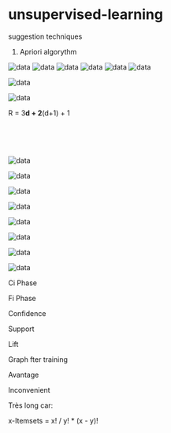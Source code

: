 # unsupervised-learning
suggestion techniques



1) Apriori algorythm


![data](https://user-images.githubusercontent.com/54853371/128016384-d91a96fd-c46f-4330-b742-e81c5ee94f54.png)
![data](https://user-images.githubusercontent.com/54853371/128016482-e2e24fe0-6d0d-4c09-86ae-78fda36e49f4.png)
![data](https://user-images.githubusercontent.com/54853371/128016545-013ea012-4904-45f0-8ce8-f11ac62b6759.png)
![data](https://user-images.githubusercontent.com/54853371/128016618-c15973c8-491c-4d46-b566-4644fd725324.png)
![data](https://user-images.githubusercontent.com/54853371/128016702-722417ef-5821-4c1b-b352-8951cde756a0.png)
![data](https://user-images.githubusercontent.com/54853371/128016286-973137af-5a9f-4b69-b4ec-c8a10d83f0da.png)

![data](https://user-images.githubusercontent.com/54853371/128015451-5d3908c9-a7cb-4776-a9ef-66b1197a05d9.png)


![data](https://user-images.githubusercontent.com/54853371/128015622-7754b1fb-c6ff-4b03-b21d-5723a9f271e2.png)



R = 3**d + 2**(d+1) + 1

<br><br><br>


![data](https://user-images.githubusercontent.com/54853371/128015638-5cb663c1-fc38-4a55-8db3-b92f9f624b0a.png)


![data](https://user-images.githubusercontent.com/54853371/128014211-16db7451-88f2-4ed0-82b1-f2c14bc06601.png)

![data](https://user-images.githubusercontent.com/54853371/128015712-1360ec64-7241-4807-95b7-7a42e65c1417.png)


![data](https://user-images.githubusercontent.com/54853371/128014300-7a57d1cd-3f34-42d2-8a6b-a43351e592c8.png)

![data](https://user-images.githubusercontent.com/54853371/128015755-467859dd-5b43-4088-8850-5f53d4db9358.png)


![data](https://user-images.githubusercontent.com/54853371/128014344-7918da6c-50b9-439a-b25e-8e072eadd8cb.png)

![data](https://user-images.githubusercontent.com/54853371/128015816-7f691cf5-a721-4aac-9243-2f48ab0ffc65.png)


![data](https://user-images.githubusercontent.com/54853371/128014419-b6a86cd2-87e7-41fe-b70e-c93507024235.png)
  

  
Ci Phase

Fi Phase




Confidence

Support

Lift



Graph fter training



Avantage




Inconvenient
  
Très long car: 

x-Itemsets = x! / y! * (x - y)!








